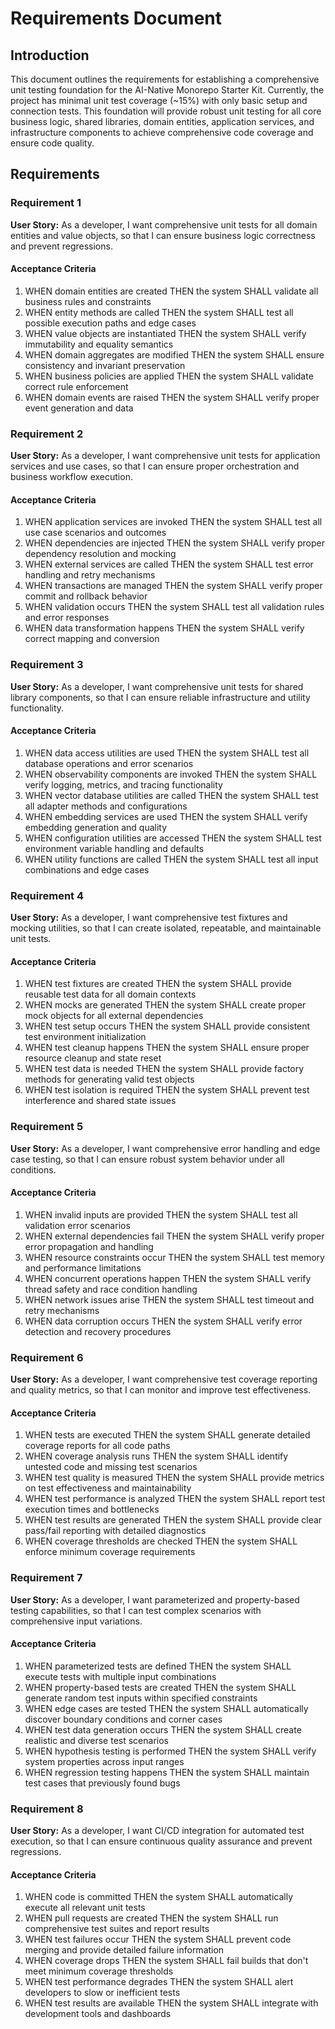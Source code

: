 # Requirements Document

## Introduction

This document outlines the requirements for establishing a comprehensive unit testing foundation for the AI-Native Monorepo Starter Kit. Currently, the project has minimal unit test coverage (~15%) with only basic setup and connection tests. This foundation will provide robust unit testing for all core business logic, shared libraries, domain entities, application services, and infrastructure components to achieve comprehensive code coverage and ensure code quality.

## Requirements

### Requirement 1

**User Story:** As a developer, I want comprehensive unit tests for all domain entities and value objects, so that I can ensure business logic correctness and prevent regressions.

#### Acceptance Criteria

1. WHEN domain entities are created THEN the system SHALL validate all business rules and constraints
2. WHEN entity methods are called THEN the system SHALL test all possible execution paths and edge cases
3. WHEN value objects are instantiated THEN the system SHALL verify immutability and equality semantics
4. WHEN domain aggregates are modified THEN the system SHALL ensure consistency and invariant preservation
5. WHEN business policies are applied THEN the system SHALL validate correct rule enforcement
6. WHEN domain events are raised THEN the system SHALL verify proper event generation and data

### Requirement 2

**User Story:** As a developer, I want comprehensive unit tests for application services and use cases, so that I can ensure proper orchestration and business workflow execution.

#### Acceptance Criteria

1. WHEN application services are invoked THEN the system SHALL test all use case scenarios and outcomes
2. WHEN dependencies are injected THEN the system SHALL verify proper dependency resolution and mocking
3. WHEN external services are called THEN the system SHALL test error handling and retry mechanisms
4. WHEN transactions are managed THEN the system SHALL verify proper commit and rollback behavior
5. WHEN validation occurs THEN the system SHALL test all validation rules and error responses
6. WHEN data transformation happens THEN the system SHALL verify correct mapping and conversion

### Requirement 3

**User Story:** As a developer, I want comprehensive unit tests for shared library components, so that I can ensure reliable infrastructure and utility functionality.

#### Acceptance Criteria

1. WHEN data access utilities are used THEN the system SHALL test all database operations and error scenarios
2. WHEN observability components are invoked THEN the system SHALL verify logging, metrics, and tracing functionality
3. WHEN vector database utilities are called THEN the system SHALL test all adapter methods and configurations
4. WHEN embedding services are used THEN the system SHALL verify embedding generation and quality
5. WHEN configuration utilities are accessed THEN the system SHALL test environment variable handling and defaults
6. WHEN utility functions are called THEN the system SHALL test all input combinations and edge cases

### Requirement 4

**User Story:** As a developer, I want comprehensive test fixtures and mocking utilities, so that I can create isolated, repeatable, and maintainable unit tests.

#### Acceptance Criteria

1. WHEN test fixtures are created THEN the system SHALL provide reusable test data for all domain contexts
2. WHEN mocks are generated THEN the system SHALL create proper mock objects for all external dependencies
3. WHEN test setup occurs THEN the system SHALL provide consistent test environment initialization
4. WHEN test cleanup happens THEN the system SHALL ensure proper resource cleanup and state reset
5. WHEN test data is needed THEN the system SHALL provide factory methods for generating valid test objects
6. WHEN test isolation is required THEN the system SHALL prevent test interference and shared state issues

### Requirement 5

**User Story:** As a developer, I want comprehensive error handling and edge case testing, so that I can ensure robust system behavior under all conditions.

#### Acceptance Criteria

1. WHEN invalid inputs are provided THEN the system SHALL test all validation error scenarios
2. WHEN external dependencies fail THEN the system SHALL verify proper error propagation and handling
3. WHEN resource constraints occur THEN the system SHALL test memory and performance limitations
4. WHEN concurrent operations happen THEN the system SHALL verify thread safety and race condition handling
5. WHEN network issues arise THEN the system SHALL test timeout and retry mechanisms
6. WHEN data corruption occurs THEN the system SHALL verify error detection and recovery procedures

### Requirement 6

**User Story:** As a developer, I want comprehensive test coverage reporting and quality metrics, so that I can monitor and improve test effectiveness.

#### Acceptance Criteria

1. WHEN tests are executed THEN the system SHALL generate detailed coverage reports for all code paths
2. WHEN coverage analysis runs THEN the system SHALL identify untested code and missing test scenarios
3. WHEN test quality is measured THEN the system SHALL provide metrics on test effectiveness and maintainability
4. WHEN test performance is analyzed THEN the system SHALL report test execution times and bottlenecks
5. WHEN test results are generated THEN the system SHALL provide clear pass/fail reporting with detailed diagnostics
6. WHEN coverage thresholds are checked THEN the system SHALL enforce minimum coverage requirements

### Requirement 7

**User Story:** As a developer, I want parameterized and property-based testing capabilities, so that I can test complex scenarios with comprehensive input variations.

#### Acceptance Criteria

1. WHEN parameterized tests are defined THEN the system SHALL execute tests with multiple input combinations
2. WHEN property-based tests are created THEN the system SHALL generate random test inputs within specified constraints
3. WHEN edge cases are tested THEN the system SHALL automatically discover boundary conditions and corner cases
4. WHEN test data generation occurs THEN the system SHALL create realistic and diverse test scenarios
5. WHEN hypothesis testing is performed THEN the system SHALL verify system properties across input ranges
6. WHEN regression testing happens THEN the system SHALL maintain test cases that previously found bugs

### Requirement 8

**User Story:** As a developer, I want CI/CD integration for automated test execution, so that I can ensure continuous quality assurance and prevent regressions.

#### Acceptance Criteria

1. WHEN code is committed THEN the system SHALL automatically execute all relevant unit tests
2. WHEN pull requests are created THEN the system SHALL run comprehensive test suites and report results
3. WHEN test failures occur THEN the system SHALL prevent code merging and provide detailed failure information
4. WHEN coverage drops THEN the system SHALL fail builds that don't meet minimum coverage thresholds
5. WHEN test performance degrades THEN the system SHALL alert developers to slow or inefficient tests
6. WHEN test results are available THEN the system SHALL integrate with development tools and dashboards